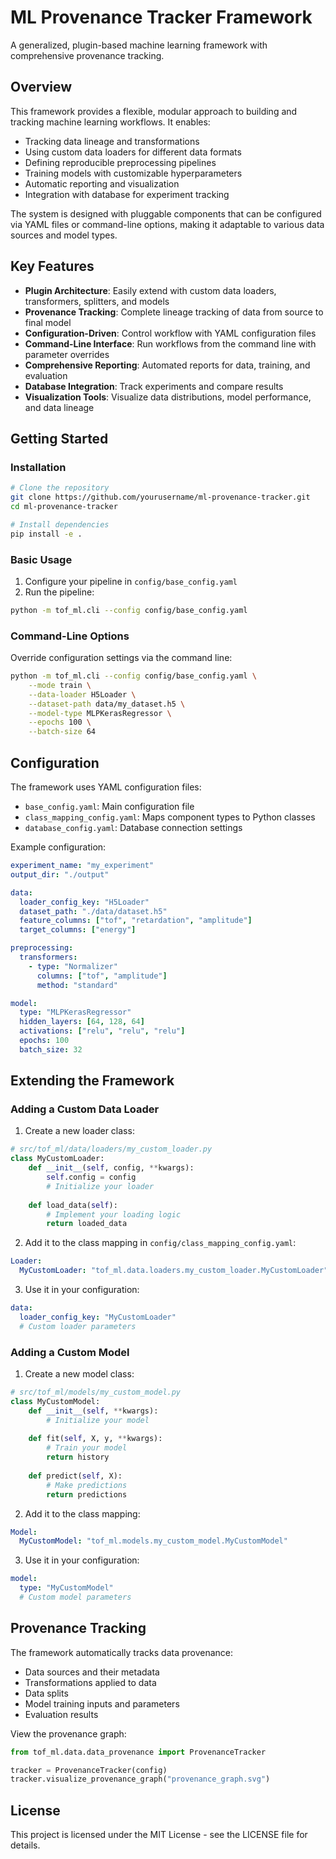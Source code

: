 # ML Provenance Tracker Framework

A generalized, plugin-based machine learning framework with comprehensive provenance tracking.

## Overview

This framework provides a flexible, modular approach to building and tracking machine learning workflows. It enables:

- Tracking data lineage and transformations
- Using custom data loaders for different data formats
- Defining reproducible preprocessing pipelines
- Training models with customizable hyperparameters
- Automatic reporting and visualization
- Integration with database for experiment tracking

The system is designed with pluggable components that can be configured via YAML files or command-line options, making it adaptable to various data sources and model types.

## Key Features

- **Plugin Architecture**: Easily extend with custom data loaders, transformers, splitters, and models
- **Provenance Tracking**: Complete lineage tracking of data from source to final model
- **Configuration-Driven**: Control workflow with YAML configuration files
- **Command-Line Interface**: Run workflows from the command line with parameter overrides
- **Comprehensive Reporting**: Automated reports for data, training, and evaluation
- **Database Integration**: Track experiments and compare results
- **Visualization Tools**: Visualize data distributions, model performance, and data lineage

## Getting Started

### Installation

```bash
# Clone the repository
git clone https://github.com/yourusername/ml-provenance-tracker.git
cd ml-provenance-tracker

# Install dependencies
pip install -e .
```

### Basic Usage

1. Configure your pipeline in `config/base_config.yaml`
2. Run the pipeline:

```bash
python -m tof_ml.cli --config config/base_config.yaml
```

### Command-Line Options

Override configuration settings via the command line:

```bash
python -m tof_ml.cli --config config/base_config.yaml \
    --mode train \
    --data-loader H5Loader \
    --dataset-path data/my_dataset.h5 \
    --model-type MLPKerasRegressor \
    --epochs 100 \
    --batch-size 64
```

## Configuration

The framework uses YAML configuration files:

- `base_config.yaml`: Main configuration file
- `class_mapping_config.yaml`: Maps component types to Python classes
- `database_config.yaml`: Database connection settings

Example configuration:

```yaml
experiment_name: "my_experiment"
output_dir: "./output"

data:
  loader_config_key: "H5Loader"
  dataset_path: "./data/dataset.h5"
  feature_columns: ["tof", "retardation", "amplitude"]
  target_columns: ["energy"]

preprocessing:
  transformers:
    - type: "Normalizer"
      columns: ["tof", "amplitude"]
      method: "standard"

model:
  type: "MLPKerasRegressor"
  hidden_layers: [64, 128, 64]
  activations: ["relu", "relu", "relu"]
  epochs: 100
  batch_size: 32
```

## Extending the Framework

### Adding a Custom Data Loader

1. Create a new loader class:

```python
# src/tof_ml/data/loaders/my_custom_loader.py
class MyCustomLoader:
    def __init__(self, config, **kwargs):
        self.config = config
        # Initialize your loader
        
    def load_data(self):
        # Implement your loading logic
        return loaded_data
```

2. Add it to the class mapping in `config/class_mapping_config.yaml`:

```yaml
Loader:
  MyCustomLoader: "tof_ml.data.loaders.my_custom_loader.MyCustomLoader"
```

3. Use it in your configuration:

```yaml
data:
  loader_config_key: "MyCustomLoader"
  # Custom loader parameters
```

### Adding a Custom Model

1. Create a new model class:

```python
# src/tof_ml/models/my_custom_model.py
class MyCustomModel:
    def __init__(self, **kwargs):
        # Initialize your model
        
    def fit(self, X, y, **kwargs):
        # Train your model
        return history
    
    def predict(self, X):
        # Make predictions
        return predictions
```

2. Add it to the class mapping:

```yaml
Model:
  MyCustomModel: "tof_ml.models.my_custom_model.MyCustomModel"
```

3. Use it in your configuration:

```yaml
model:
  type: "MyCustomModel"
  # Custom model parameters
```

## Provenance Tracking

The framework automatically tracks data provenance:

- Data sources and their metadata
- Transformations applied to data
- Data splits
- Model training inputs and parameters
- Evaluation results

View the provenance graph:

```python
from tof_ml.data.data_provenance import ProvenanceTracker

tracker = ProvenanceTracker(config)
tracker.visualize_provenance_graph("provenance_graph.svg")
```

## License

This project is licensed under the MIT License - see the LICENSE file for details.

